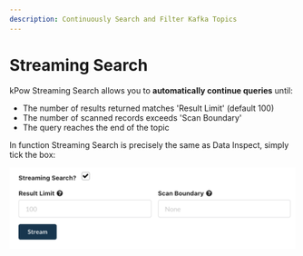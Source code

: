 ```yaml
---
description: Continuously Search and Filter Kafka Topics
---
```


# Streaming Search

kPow Streaming Search allows you to **automatically continue queries** until:

* The number of results returned matches 'Result Limit' (default 100)
* The number of scanned records exceeds 'Scan Boundary'
* The query reaches the end of the topic

In function Streaming Search is precisely the same as Data Inspect, simply tick the box:

![](<../../.gitbook/assets/Screen Shot 2021-08-13 at 9.42.42 pm.png>)

